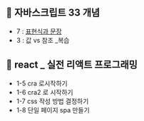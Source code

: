 ## 📒 자바스크립트 33 개념
- 7 :  [표현식과 문장](https://velog.io/@gay0ung/%ED%91%9C%ED%98%84%EC%8B%9DExpression-%EA%B3%BC-%EB%AC%B8%EC%9E%A5Statement)
- 3 :  값 vs 참조  _복습

## 💫 react _ 실전 리액트 프로그래밍
-  1-5 cra 로시작하기 
- 1-6 cra2 로 시작하기 
- 1-7 css 작성 방법 결정하기 
- 1-8 단일 페이지 spa 만들기
